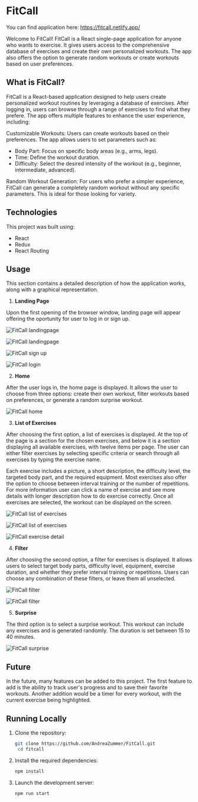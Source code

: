 # FitCall

You can find application here: https://fitcall.netlify.app/

Welcome to FitCall!
FitCall is a React single-page application for anyone who wants to exercise. It gives users access to the comprehensive database of exercises and create their own personalized workouts. The app also offers the option to generate random workouts or create workouts based on user preferences. 

## What is FitCall?

FitCall is a React-based application designed to help users create personalized workout routines by leveraging a database of exercises. After logging in, users can browse through a range of exercises to find what they prefere. The app offers multiple features to enhance the user experience, including: 

Customizable Workouts: Users can create workouts based on their preferences. The app allows users to set parameters such as:

- Body Part: Focus on specific body areas (e.g., arms, legs).
- Time: Define the workout duration.
- Difficulty: Select the desired intensity of the workout (e.g., beginner, intermediate, advanced).

Random Workout Generation: For users who prefer a simpler experience, FitCall can generate a completely random workout without any specific parameters. This is ideal for those looking for variety.

## Technologies 

This project was built using:

- React
- Redux
- React Routing

## Usage

This section contains a detailed description of how the application works, along with a graphical representation.

1. **Landing Page**

Upon the first opening of the browser window, landing page will appear offering the oportunity for user to log in or sign up.

![FitCall landingpage](https://github.com/AndreaZummer/FitCall/blob/585f43135dcbb4b914c9b5a38feae2e17de0424f/src/data/resources/readme/FitCall-landingpage.png)

![FitCall landingpage](https://github.com/AndreaZummer/FitCall/blob/585f43135dcbb4b914c9b5a38feae2e17de0424f/src/data/resources/readme/FitCall-landingpage2.png)

![FitCall sign up](https://github.com/AndreaZummer/FitCall/blob/585f43135dcbb4b914c9b5a38feae2e17de0424f/src/data/resources/readme/FitCall-signup.png)

![FitCall login](https://github.com/AndreaZummer/FitCall/blob/585f43135dcbb4b914c9b5a38feae2e17de0424f/src/data/resources/readme/FitCall-login.png)

2. **Home**

After the user logs in, the home page is displayed. It allows the user to choose from three options: create their own workout, filter workouts based on preferences, or generate a random surprise workout.

![FitCall home](https://github.com/AndreaZummer/FitCall/blob/585f43135dcbb4b914c9b5a38feae2e17de0424f/src/data/resources/readme/FitCall-offer.png)

3. **List of Exercises**

After choosing the first option, a list of exercises is displayed. At the top of the page is a section for the chosen exercises, and below it is a section displaying all available exercises, with twelve items per page. The user can either filter exercises by selecting specific criteria or search through all exercises by typing the exercise name. 

Each exercise includes a picture, a short description, the difficulty level, the targeted body part, and the required equipment. Most exercises also offer the option to choose between interval training or the number of repetitions. For more information user can click a name of exercise and see more details with longer description how to do exercise correctly. Once all exercises are selected, the workout can be displayed on the screen.

![FitCall list of exercises](https://github.com/AndreaZummer/FitCall/blob/ac32663a56cd7ed67a0f12dbd08ba87599ff3036/src/data/resources/readme/FilterofExercises.png)

![FitCall list of exercises](https://github.com/AndreaZummer/FitCall/blob/585f43135dcbb4b914c9b5a38feae2e17de0424f/src/data/resources/readme/FitCall-list2.png)

![FitCall exercise detail](https://github.com/AndreaZummer/FitCall/blob/46d8c90f621ae1e1a585a0d3ce88c55289049fdf/src/data/resources/readme/ExerciseDetail.png)



4. **Filter**

After choosing the second option, a filter for exercises is displayed. It allows users to select target body parts, difficulty level, equipment, exercise duration, and whether they prefer interval training or repetitions. Users can choose any combination of these filters, or leave them all unselected.

![FitCall filter](https://github.com/AndreaZummer/FitCall/blob/585f43135dcbb4b914c9b5a38feae2e17de0424f/src/data/resources/readme/FitCall-filter.png)

![FitCall filter](https://github.com/AndreaZummer/FitCall/blob/585f43135dcbb4b914c9b5a38feae2e17de0424f/src/data/resources/readme/FitCall-filter2.png)

5. **Surprise**

The third option is to select a surprise workout. This workout can include any exercises and is generated randomly. The duration is set between 15 to 40 minutes.

![FitCall surprise](https://github.com/AndreaZummer/FitCall/blob/585f43135dcbb4b914c9b5a38feae2e17de0424f/src/data/resources/readme/FitCall-surprise.png)

## Future

In the future, many features can be added to this project. The first feature to add is the ability to track user's progress and to save their favorite workouts. Another addition would be a timer for every workout, with the current exercise being highlighted.

## Running Locally

1. Clone the repository:

   ```sh
   git clone https://github.com/AndreaZummer/FitCall.git
    cd fitcall
   ```

2. Install the required dependencies:

   ```sh
   npm install
   ```

3. Launch the development server:

   ```sh
   npm run start
   ```